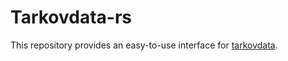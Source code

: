 # Tarkovdata-rs

This repository provides an easy-to-use interface for [tarkovdata](https://github.com/TarkovTracker/tarkovdata).

